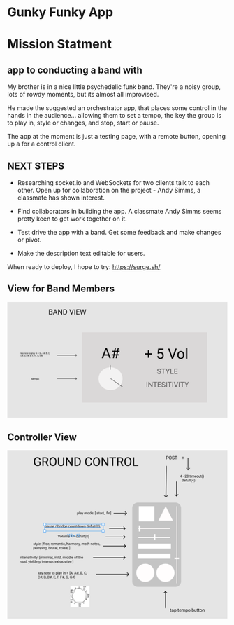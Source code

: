 # Gunky Funky App

# Mission Statment
## app to conducting a band with

My brother is in a nice little psychedelic funk band. They're a noisy group, lots of rowdy moments, but its almost all improvised.

He made the suggested an orchestrator app, that places some control in the hands in the audience... allowing them to set a tempo, the key the group is to play in, style or changes, and stop, start or pause. 

The app at the moment is just a testing page, with a remote button, opening up a for a control client.

## NEXT STEPS

* Researching socket.io and WebSockets for two clients talk to each other.
Open up for collaboration on the project - Andy Simms, a classmate has shown interest.

* Find collaborators in building the app. A classmate Andy Simms seems pretty keen to get work together on it.

* Test drive the app with a band. Get some feedback and make changes or pivot.

* Make the description text editable for users. 

When ready to deploy, I hope to try: https://surge.sh/

## View for Band Members
![](image/shuttle_panel.png)


## Controller View
![](image/ground_control.png)




